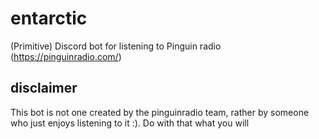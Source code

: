 # entarctic

(Primitive) Discord bot for listening to Pinguin radio (https://pinguinradio.com/)

## disclaimer

This bot is not one created by the pinguinradio team, rather by someone who just enjoys listening to it :). Do with that what you will
